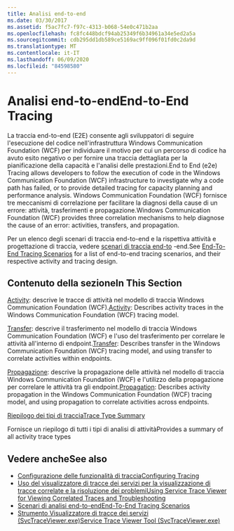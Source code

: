 ```yaml
---
title: Analisi end-to-end
ms.date: 03/30/2017
ms.assetid: f5ac7fc7-f97c-4313-b068-54e0c471b2aa
ms.openlocfilehash: fc8fc448bdcf94ab25349f6b34961a34e5ed2a5a
ms.sourcegitcommit: cdb295dd1db589ce5169ac9ff096f01fd0c2da9d
ms.translationtype: MT
ms.contentlocale: it-IT
ms.lasthandoff: 06/09/2020
ms.locfileid: "84598580"
---
```

# <a name="end-to-end-tracing"></a><span data-ttu-id="9301f-102">Analisi end-to-end</span><span class="sxs-lookup"><span data-stu-id="9301f-102">End-to-End Tracing</span></span>
<span data-ttu-id="9301f-103">La traccia end-to-end (E2E) consente agli sviluppatori di seguire l'esecuzione del codice nell'infrastruttura Windows Communication Foundation (WCF) per individuare il motivo per cui un percorso di codice ha avuto esito negativo o per fornire una traccia dettagliata per la pianificazione della capacità e l'analisi delle prestazioni.</span><span class="sxs-lookup"><span data-stu-id="9301f-103">End to End (e2e) Tracing allows developers to follow the execution of code in the Windows Communication Foundation (WCF) infrastructure to investigate why a code path has failed, or to provide detailed tracing for capacity planning and performance analysis.</span></span> <span data-ttu-id="9301f-104">Windows Communication Foundation (WCF) fornisce tre meccanismi di correlazione per facilitare la diagnosi della cause di un errore: attività, trasferimenti e propagazione.</span><span class="sxs-lookup"><span data-stu-id="9301f-104">Windows Communication Foundation (WCF) provides three correlation mechanisms to help diagnose the cause of an error: activities, transfers, and propagation.</span></span>  
  
 <span data-ttu-id="9301f-105">Per un elenco degli scenari di traccia end-to-end e la rispettiva attività e progettazione di traccia, vedere [scenari di traccia end-to](end-to-end-tracing-scenarios.md) -end.</span><span class="sxs-lookup"><span data-stu-id="9301f-105">See [End-To-End Tracing Scenarios](end-to-end-tracing-scenarios.md) for a list of end-to-end tracing scenarios, and their respective activity and tracing design.</span></span>  
  
## <a name="in-this-section"></a><span data-ttu-id="9301f-106">Contenuto della sezione</span><span class="sxs-lookup"><span data-stu-id="9301f-106">In This Section</span></span>  
 <span data-ttu-id="9301f-107">[Activity](activity.md): descrive le tracce di attività nel modello di traccia Windows Communication Foundation (WCF).</span><span class="sxs-lookup"><span data-stu-id="9301f-107">[Activity](activity.md):  Describes activity traces in the Windows Communication Foundation (WCF) tracing model.</span></span>  
  
 <span data-ttu-id="9301f-108">[Transfer](transfer.md): descrive il trasferimento nel modello di traccia Windows Communication Foundation (WCF) e l'uso del trasferimento per correlare le attività all'interno di endpoint.</span><span class="sxs-lookup"><span data-stu-id="9301f-108">[Transfer](transfer.md):  Describes transfer in the Windows Communication Foundation (WCF) tracing model, and using transfer to correlate activities within endpoints.</span></span>  
  
 <span data-ttu-id="9301f-109">[Propagazione](propagation.md): descrive la propagazione delle attività nel modello di traccia Windows Communication Foundation (WCF) e l'utilizzo della propagazione per correlare le attività tra gli endpoint.</span><span class="sxs-lookup"><span data-stu-id="9301f-109">[Propagation](propagation.md):  Describes activity propagation in the Windows Communication Foundation (WCF) tracing model, and using propagation to correlate activities across endpoints.</span></span>  
  
 [<span data-ttu-id="9301f-110">Riepilogo dei tipi di traccia</span><span class="sxs-lookup"><span data-stu-id="9301f-110">Trace Type Summary</span></span>](trace-type-summary.md)  
  
 <span data-ttu-id="9301f-111">Fornisce un riepilogo di tutti i tipi di analisi di attività</span><span class="sxs-lookup"><span data-stu-id="9301f-111">Provides a summary of all activity trace types</span></span>  
  
## <a name="see-also"></a><span data-ttu-id="9301f-112">Vedere anche</span><span class="sxs-lookup"><span data-stu-id="9301f-112">See also</span></span>

- [<span data-ttu-id="9301f-113">Configurazione delle funzionalità di traccia</span><span class="sxs-lookup"><span data-stu-id="9301f-113">Configuring Tracing</span></span>](configuring-tracing.md)
- [<span data-ttu-id="9301f-114">Uso del visualizzatore di tracce dei servizi per la visualizzazione di tracce correlate e la risoluzione dei problemi</span><span class="sxs-lookup"><span data-stu-id="9301f-114">Using Service Trace Viewer for Viewing Correlated Traces and Troubleshooting</span></span>](using-service-trace-viewer-for-viewing-correlated-traces-and-troubleshooting.md)
- [<span data-ttu-id="9301f-115">Scenari di analisi end-to-end</span><span class="sxs-lookup"><span data-stu-id="9301f-115">End-To-End Tracing Scenarios</span></span>](end-to-end-tracing-scenarios.md)
- [<span data-ttu-id="9301f-116">Strumento Visualizzatore di tracce dei servizi (SvcTraceViewer.exe)</span><span class="sxs-lookup"><span data-stu-id="9301f-116">Service Trace Viewer Tool (SvcTraceViewer.exe)</span></span>](../../service-trace-viewer-tool-svctraceviewer-exe.md)
